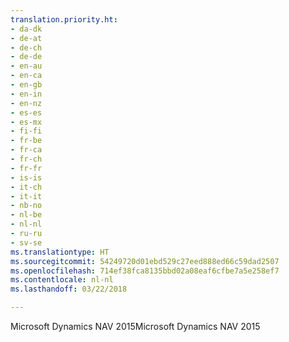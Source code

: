 ```yaml
---
translation.priority.ht:
- da-dk
- de-at
- de-ch
- de-de
- en-au
- en-ca
- en-gb
- en-in
- en-nz
- es-es
- es-mx
- fi-fi
- fr-be
- fr-ca
- fr-ch
- fr-fr
- is-is
- it-ch
- it-it
- nb-no
- nl-be
- nl-nl
- ru-ru
- sv-se
ms.translationtype: HT
ms.sourcegitcommit: 54249720d01ebd529c27eed888ed66c59dad2507
ms.openlocfilehash: 714ef38fca8135bbd02a08eaf6cfbe7a5e258ef7
ms.contentlocale: nl-nl
ms.lasthandoff: 03/22/2018

---
```

<span data-ttu-id="29cd6-101">Microsoft Dynamics NAV 2015</span><span class="sxs-lookup"><span data-stu-id="29cd6-101">Microsoft Dynamics NAV 2015</span></span>
